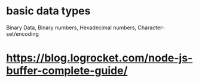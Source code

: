 # basic data types

Binary Data, Binary numbers, Hexadecimal numbers, Character-set/encoding

# https://blog.logrocket.com/node-js-buffer-complete-guide/
